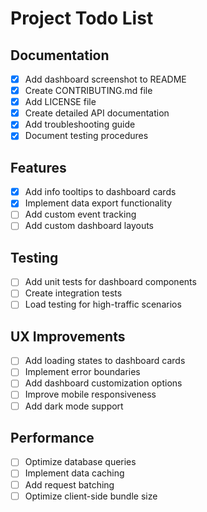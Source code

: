 # Project Todo List

## Documentation

- [x] Add dashboard screenshot to README
- [x] Create CONTRIBUTING.md file
- [x] Add LICENSE file
- [x] Create detailed API documentation
- [x] Add troubleshooting guide
- [x] Document testing procedures

## Features

- [x] Add info tooltips to dashboard cards
- [x] Implement data export functionality
- [ ] Add custom event tracking
- [ ] Add custom dashboard layouts

## Testing

- [ ] Add unit tests for dashboard components
- [ ] Create integration tests
- [ ] Load testing for high-traffic scenarios

## UX Improvements

- [ ] Add loading states to dashboard cards
- [ ] Implement error boundaries
- [ ] Add dashboard customization options
- [ ] Improve mobile responsiveness
- [ ] Add dark mode support

## Performance

- [ ] Optimize database queries
- [ ] Implement data caching
- [ ] Add request batching
- [ ] Optimize client-side bundle size

